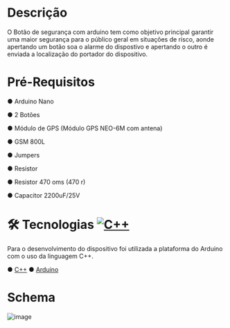 # Descrição
O Botão de segurança com arduino tem como objetivo principal garantir uma maior segurança para o público geral em situações de risco, aonde apertando um botão soa o alarme do dispostivo e apertando o outro é enviada a localização do portador do dispositivo.

# Pré-Requisitos
● Arduino Nano
<p>● 2 Botões </p>
<p> ● Módulo de GPS (Módulo GPS NEO-6M com antena)</p>
<p>● GSM 800L</p>
<p>● Jumpers</p>
<p>● Resistor</p>
<p>● Resistor 470 oms (470 r)</p>
<p>● Capacitor 2200uF/25V</p>

# 🛠 Tecnologias [![C++](https://img.shields.io/badge/C++-%2300599C.svg?logo=c%2B%2B&logoColor=white)](#)

Para o desenvolvimento do dispositivo foi utilizada a plataforma do Arduino com o uso da linguagem C++.

● [C++](https://www.bloodshed.net/)  ● [Arduino](https://www.arduino.cc/)

# Schema

![image](https://github.com/user-attachments/assets/d43c1d0f-7c02-4cd0-b12d-b22c8d06fc51)


